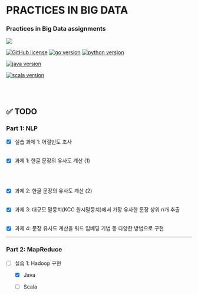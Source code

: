 # PRACTICES IN BIG DATA

### Practices in Big Data assignments

<img src="https://www.analyticsinsight.net/wp-content/uploads/2019/11/Next-for-Big-Data.jpg">

<br />

[![GitHub license](https://img.shields.io/badge/license-GPL-blue)](https://github.com/joshua-dev/bigdata/blob/master/LICENSE)
[![go version](https://img.shields.io/badge/go-1.14-00add8)](https://go.dev/)
[![python version](https://img.shields.io/badge/python-3.7.7-4B8BBE)](https://www.python.org/)

[![java version](https://img.shields.io/badge/java-11.0.7-007396)](https://openjdk.java.net/)

[![scala version](https://img.shields.io/badge/scala-2.13.2-DC322F)](https://www.scala-lang.org/)

<br />​

## :white_check_mark: TODO

### Part 1: NLP

- [x] 실습 과제 1: 어절빈도 조사
  <br/><br/>
  
- [x] 과제 1: 한글 문장의 유사도 계산 (1)
  
  <br/><br/>
  
- [x] 과제 2: 한글 문장의 유사도 계산 (2)
  <br/><br/>
  
- [x] 과제 3: 대규모 말뭉치(KCC 원시말뭉치)에서 가장 유사한 문장 상위 n개 추출
  <br/><br/>
  
- [x] 과제 4: 문장 유사도 계산을 워드 임베딩 기법 등 다양한 방법으로 구현


<hr />

### Part 2: MapReduce

- [ ] 실습 1: Hadoop 구현
  - [x] Java
  - [ ] Scala

